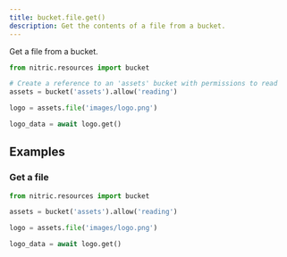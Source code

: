 ```yaml
---
title: bucket.file.get()
description: Get the contents of a file from a bucket.
---
```


Get a file from a bucket.

```python
from nitric.resources import bucket

# Create a reference to an 'assets' bucket with permissions to read
assets = bucket('assets').allow('reading')

logo = assets.file('images/logo.png')

logo_data = await logo.get()
```

## Examples

### Get a file

```python
from nitric.resources import bucket

assets = bucket('assets').allow('reading')

logo = assets.file('images/logo.png')

logo_data = await logo.get()
```
